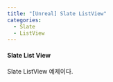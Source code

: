 ```yaml
---
title: "[Unreal] Slate ListView"
categories:
  - Slate
  - ListView
---
```


#### Slate List View
Slate ListView 예제이다.
